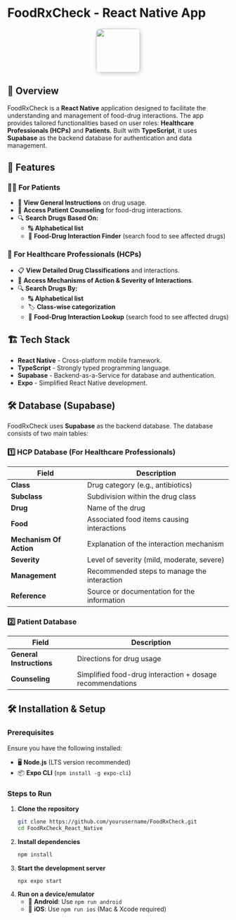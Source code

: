 # FoodRxCheck - React Native App
<p align="center">
  <img src="https://github.com/user-attachments/assets/599beb82-7431-459c-af7d-17d3f8cd82af" width="100" height="100" style="border-radius: 10px; box-shadow: 2px 2px 10px rgba(0, 0, 0, 0.2);">
</p>

## 📌 Overview
FoodRxCheck is a **React Native** application designed to facilitate the understanding and management of food-drug interactions. The app provides tailored functionalities based on user roles: **Healthcare Professionals (HCPs)** and **Patients**. Built with **TypeScript**, it uses **Supabase** as the backend database for authentication and data management.

## 🚀 Features
### 👨‍⚕️ **For Patients**
- 📖 **View General Instructions** on drug usage.
- 💊 **Access Patient Counseling** for food-drug interactions.
- 🔍 **Search Drugs Based On:**
  - 🔠 **Alphabetical list**
  - 🍎 **Food-Drug Interaction Finder** (search food to see affected drugs)
  
### 🏥 **For Healthcare Professionals (HCPs)**
- 📋 **View Detailed Drug Classifications** and interactions.
- 🔬 **Access Mechanisms of Action & Severity of Interactions**.
- 🔍 **Search Drugs By:**
  - 🔠 **Alphabetical list**
  - 🏷️ **Class-wise categorization**
  - 🍎 **Food-Drug Interaction Lookup** (search food to see affected drugs)

## 🏗️ Tech Stack
- **React Native** - Cross-platform mobile framework.
- **TypeScript** - Strongly typed programming language.
- **Supabase** - Backend-as-a-Service for database and authentication.
- **Expo** - Simplified React Native development.

## 🛠️ Database (Supabase)
FoodRxCheck uses **Supabase** as the backend database. The database consists of two main tables:

### 1️⃣ **HCP Database** (For Healthcare Professionals)
| Field | Description |
|------------|-------------|
| **Class** | Drug category (e.g., antibiotics) |
| **Subclass** | Subdivision within the drug class |
| **Drug** | Name of the drug |
| **Food** | Associated food items causing interactions |
| **Mechanism Of Action** | Explanation of the interaction mechanism |
| **Severity** | Level of severity (mild, moderate, severe) |
| **Management** | Recommended steps to manage the interaction |
| **Reference** | Source or documentation for the information |

### 2️⃣ **Patient Database**
| Field | Description |
|------------|-------------|
| **General Instructions** | Directions for drug usage |
| **Counseling** | Simplified food-drug interaction + dosage recommendations |

## 🛠️ Installation & Setup
### Prerequisites
Ensure you have the following installed:
- 🖥️ **Node.js** (LTS version recommended)
- 📦 **Expo CLI** (`npm install -g expo-cli`)

### Steps to Run
1. **Clone the repository**
   ```sh
   git clone https://github.com/yourusername/FoodRxCheck.git
   cd FoodRxCheck_React_Native
   ```
2. **Install dependencies**
   ```sh
   npm install
   ```
3. **Start the development server**
   ```sh
   npx expo start
   ```
4. **Run on a device/emulator**
   - 📱 **Android**: Use `npm run android`
   - 🍏 **iOS**: Use `npm run ios` (Mac & Xcode required)

